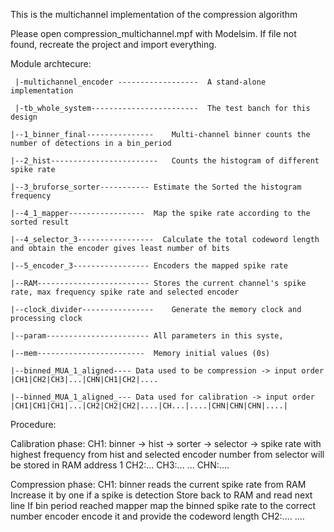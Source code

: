 This is the multichannel implementation of the compression algorithm

Please open compression_multichannel.mpf with Modelsim. If file not found, recreate the project and import everything.

Module archtecure:

     |-multichannel_encoder ------------------	A stand-alone implementation
	
     |-tb_whole_system------------------------	The test banch for this design

	|--1_binner_final---------------	Multi-channel binner counts the number of detections in a bin_period
	
	|--2_hist------------------------	Counts the histogram of different spike rate
	
	|--3_bruforse_sorter-----------	Estimate the Sorted the histogram frequency
	
	|--4_1_mapper-----------------	Map the spike rate according to the sorted result
	
	|--4_selector_3-----------------  Calculate the total codeword length and obtain the encoder gives least number of bits
	
	|--5_encoder_3-----------------	Encoders the mapped spike rate
	
	|--RAM-------------------------	Stores the current channel's spike rate, max frequency spike rate and selected encoder 
	
	|--clock_divider----------------	Generate the memory clock and processing clock
	
	|--param-----------------------	All parameters in this syste,
	
	|--mem------------------------	Memory initial values (0s)
	
	|--binned_MUA_1_aligned----	Data used to be compression -> input order |CH1|CH2|CH3|...|CHN|CH1|CH2|....
	
	|--binned_MUA_1_aligned_---	Data used for calibration -> input order |CH1|CH1|CH1|...|CH2|CH2|CH2|....|CH...|....|CHN|CHN|CHN|....|
	

Procedure:

Calibration phase:
CH1: binner -> hist -> sorter -> selector -> spike rate with highest frequency from hist and selected encoder number from selector will be stored in RAM address 1
CH2:...
CH3:...
...
CHN:....

Compression phase:
CH1: 	binner reads the current spike rate from RAM
	Increase it by one if a spike is detection
	Store back to RAM and read next line
	If bin period reached
		mapper map the binned spike rate to the correct number
		encoder encode it and provide the codeword length
CH2:....
....


